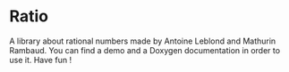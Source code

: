 # Ratio
A library about rational numbers made by Antoine Leblond and Mathurin Rambaud.
You can find a demo and a Doxygen documentation in order to use it. Have fun !
